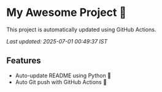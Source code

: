 # My Awesome Project 🚀

This project is automatically updated using GitHub Actions.

_Last updated: 2025-07-01 00:49:37 IST_

## Features
- Auto-update README using Python 🐍
- Auto Git push with GitHub Actions 🤖
